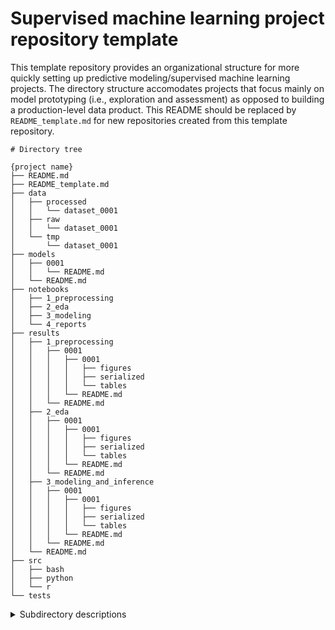 # Supervised machine learning project repository template

This template repository provides an organizational structure for more quickly setting up predictive modeling/supervised machine learning projects. The directory structure accomodates projects that focus mainly on model prototyping (i.e., exploration and assessment) as opposed to building a production-level data product. This README should be replaced by `README_template.md` for new repositories created from this template repository.

```
# Directory tree

{project name}
├── README.md
├── README_template.md
├── data
│   ├── processed
│   │   └── dataset_0001
│   ├── raw
│   │   └── dataset_0001
│   └── tmp
│       └── dataset_0001
├── models
│   ├── 0001
│   │   └── README.md
│   └── README.md
├── notebooks
│   ├── 1_preprocessing
│   ├── 2_eda
│   ├── 3_modeling
│   └── 4_reports
├── results
│   ├── 1_preprocessing
│   │   ├── 0001
│   │   │   ├── 0001
│   │   │   │   ├── figures
│   │   │   │   ├── serialized
│   │   │   │   └── tables
│   │   │   └── README.md
│   │   └── README.md
│   ├── 2_eda
│   │   ├── 0001
│   │   │   ├── 0001
│   │   │   │   ├── figures
│   │   │   │   ├── serialized
│   │   │   │   └── tables
│   │   │   └── README.md
│   │   └── README.md
│   ├── 3_modeling_and_inference
│   │   ├── 0001
│   │   │   ├── 0001
│   │   │   │   ├── figures
│   │   │   │   ├── serialized
│   │   │   │   └── tables
│   │   │   └── README.md
│   │   └── README.md
│   └── README.md
├── src
│   ├── bash
│   ├── python
│   └── r
└── tests
```

<details>


<summary>Subdirectory descriptions</summary><br />


* `data`: Consists of data used for model training and evaluation. Original data files are retrieved and stored in the `raw` folder. Intermediate files during processing are held in `tmp` before the final files used for model prototyping are stored in `processed`. There should be no dependencies on files in `tmp` so that they can be deleted as needed.
* `models`: Consists of files containing trained models ready to load into a programming environment and applied to new data. As such these files will mainly be serialized data objects such as R `.rds` files or Python pickled files.
* `notebooks`: Contains interactive notebooks (e.g., Jupyter) for various stages of predictive modeling projects. Data processing is logged in `1_preprocessing`, exploratory data analysis is logged in `2_eda`, model building and evaluation is logged in `3_modeling`, and deliverable reports summarizing data characteristics, model performance, etc. are stored in `4_reports`.
* `results`: Contains visualizations and tables for deliverable reports, as well as serialized results files that can be loaded into programming environments for further use. The top level follows the same organizational logic as `notebooks/`. The subdirectories further divide results by type of analysis and analysis instance, using a sequential numbering system.
* `src`: Contains source code and utility scripts used in data preparation and analysis.
* `tests`: Contains code for unit testing the code maintained in the src folder.

**Note:** Typically in model prototyping, multiple iterations of a processed dataset, model, or analysis are generated. This is considered in the directory structure through the use of numeric subdirectories that categorize files relevant to a specific dataset, model, analysis type, or analysis iteration. In the directory tree, the incremental numbering for subdirectories uses a 4-digit ID format that can accomodate 9999 analysis types/variations.

</details>
